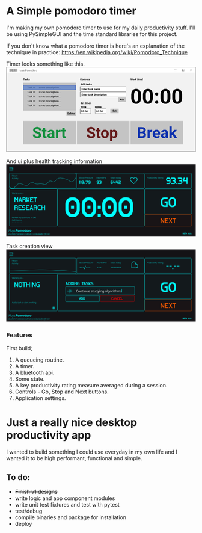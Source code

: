 # A Simple pomodoro timer
I'm making my own pomodoro timer to use for my daily productivity stuff. I'll be using PySimpleGUI and the time standard libraries for this project.

If you don't know what a pomodoro timer is here's an explanation of the technique in practice:
https://en.wikipedia.org/wiki/Pomodoro_Technique

Timer looks something like this.
![Huy's Pomodoro](ui/huys-pomodoro.png)

And ui plus health tracking information
![Huy's Pomodoro](ui/huyp-beta-main.svg)

Task creation view
![Huy's Pomodoro](ui/huyp-beta-task-create-view.svg)


### Features
First build;
1. A queueing routine.
2. A timer.
3. A bluetooth api.
4. Some state.
5. A key productivity rating measure averaged during a session.
6. Controls - Go, Stop and Next buttons.
7. Application settings.

# Just a really nice desktop productivity app
I wanted to build something I could use everyday in my own life and I wanted it to be high performant, functional and simple.

## To do:
* <s>Finish v1 designs</s>
* write logic and app component modules
* write unit test fixtures and test with pytest
* test/debug
* compile binaries and package for installation
* deploy
